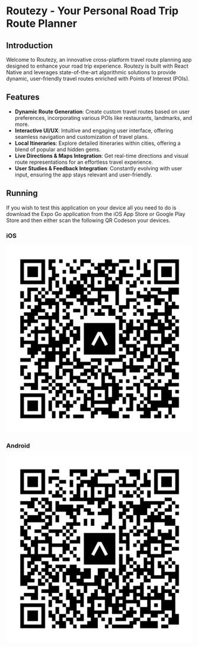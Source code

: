 # Routezy - Your Personal Road Trip Route Planner

## Introduction
Welcome to Routezy, an innovative cross-platform travel route planning app designed to enhance your road trip experience. Routezy is built with React Native and leverages state-of-the-art algorithmic solutions to provide dynamic, user-friendly travel routes enriched with Points of Interest (POIs).

## Features
- **Dynamic Route Generation**: Create custom travel routes based on user preferences, incorporating various POIs like restaurants, landmarks, and more.
- **Interactive UI/UX**: Intuitive and engaging user interface, offering seamless navigation and customization of travel plans.
- **Local Itineraries**: Explore detailed itineraries within cities, offering a blend of popular and hidden gems.
- **Live Directions & Maps Integration**: Get real-time directions and visual route representations for an effortless travel experience.
- **User Studies & Feedback Integration**: Constantly evolving with user input, ensuring the app stays relevant and user-friendly.

## Running
If you wish to test this application on your device all you need to do is download the Expo Go application from the iOS App Store or Google Play Store and then either scan the following QR Codeson your devices.

### iOS
![iOS Expo](/iosExpo.svg) 

### Android
![Android Expo](/andoirdExpo.svg)
